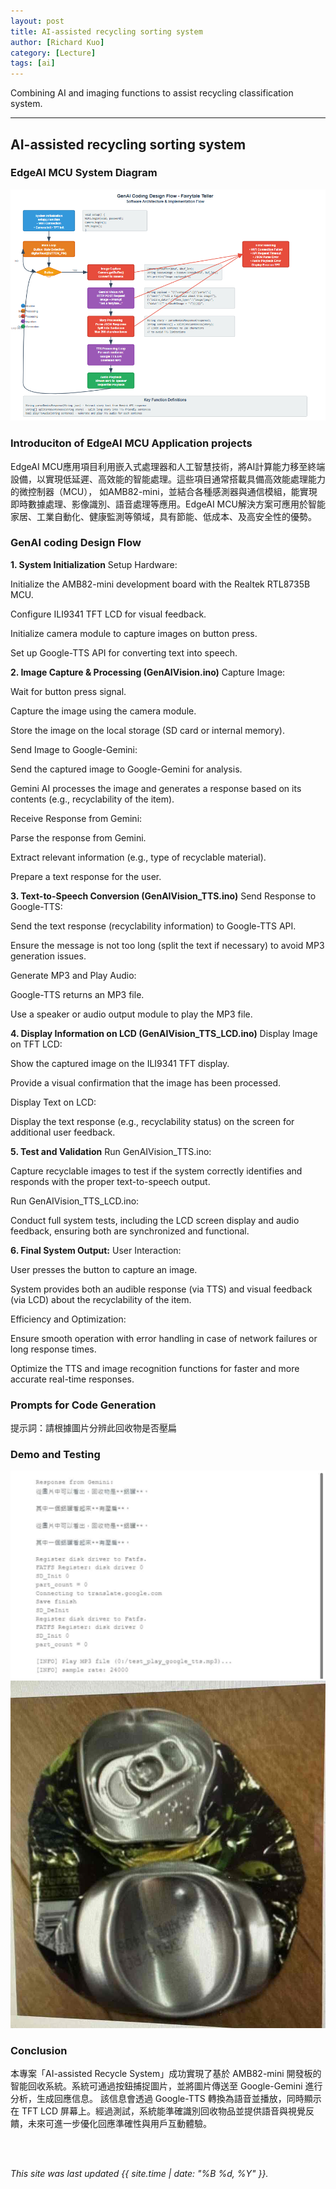 ```yaml
---
layout: post
title: AI-assisted recycling sorting system
author: [Richard Kuo]
category: [Lecture]
tags: [ai]
---
```


Combining AI and imaging functions to assist recycling classification system.

---
## AI-assisted recycling sorting system

### EdgeAI MCU System Diagram
![](https://github.com/peijia0809/MCU-project/blob/main/_posts/%E5%9B%9E%E6%94%B6.png?raw=true)


### Introduciton of EdgeAI MCU Application projects 
EdgeAI MCU應用項目利用嵌入式處理器和人工智慧技術，將AI計算能力移至終端設備，以實現低延遲、高效能的智能處理。這些項目通常搭載具備高效能處理能力的微控制器（MCU），
如AMB82-mini，並結合各種感測器與通信模組，能實現即時數據處理、影像識別、語音處理等應用。EdgeAI MCU解決方案可應用於智能家居、工業自動化、健康監測等領域，具有節能、低成本、及高安全性的優勢。

### GenAI coding Design Flow

**1. System Initialization**
Setup Hardware:

Initialize the AMB82-mini development board with the Realtek RTL8735B MCU.

Configure ILI9341 TFT LCD for visual feedback.

Initialize camera module to capture images on button press.

Set up Google-TTS API for converting text into speech.

**2. Image Capture & Processing (GenAIVision.ino)**
Capture Image:

Wait for button press signal.

Capture the image using the camera module.

Store the image on the local storage (SD card or internal memory).

Send Image to Google-Gemini:

Send the captured image to Google-Gemini for analysis.

Gemini AI processes the image and generates a response based on its contents (e.g., recyclability of the item).

Receive Response from Gemini:

Parse the response from Gemini.

Extract relevant information (e.g., type of recyclable material).

Prepare a text response for the user.

**3. Text-to-Speech Conversion (GenAIVision_TTS.ino)**
Send Response to Google-TTS:

Send the text response (recyclability information) to Google-TTS API.

Ensure the message is not too long (split the text if necessary) to avoid MP3 generation issues.

Generate MP3 and Play Audio:

Google-TTS returns an MP3 file.

Use a speaker or audio output module to play the MP3 file.

**4. Display Information on LCD (GenAIVision_TTS_LCD.ino)**
Display Image on TFT LCD:

Show the captured image on the ILI9341 TFT display.

Provide a visual confirmation that the image has been processed.

Display Text on LCD:

Display the text response (e.g., recyclability status) on the screen for additional user feedback.

**5. Test and Validation**
Run GenAIVision_TTS.ino:

Capture recyclable images to test if the system correctly identifies and responds with the proper text-to-speech output.

Run GenAIVision_TTS_LCD.ino:

Conduct full system tests, including the LCD screen display and audio feedback, ensuring both are synchronized and functional.

**6. Final System Output:**
User Interaction:

User presses the button to capture an image.

System provides both an audible response (via TTS) and visual feedback (via LCD) about the recyclability of the item.

Efficiency and Optimization:

Ensure smooth operation with error handling in case of network failures or long response times.

Optimize the TTS and image recognition functions for faster and more accurate real-time responses.

### Prompts for Code Generation
提⽰詞：請根據圖⽚分辨此回收物是否壓扁


### Demo and Testing
![](https://github.com/peijia0809/MCU-project/blob/main/_posts/cdv_photo_17455058341.jpg?raw=true)
![](https://github.com/peijia0809/MCU-project/blob/main/_posts/cdv_photo_17455058342.jpg?raw=true)

### Conclusion
本專案「AI-assisted Recycle System」成功實現了基於 AMB82-mini 開發板的智能回收系統。系統可通過按鈕捕捉圖片，並將圖片傳送至 Google-Gemini 進行分析，生成回應信息。
該信息會透過 Google-TTS 轉換為語音並播放，同時顯示在 TFT LCD 屏幕上。經過測試，系統能準確識別回收物品並提供語音與視覺反饋，未來可進一步優化回應準確性與用戶互動體驗。





<br>
<br>

*This site was last updated {{ site.time | date: "%B %d, %Y" }}.*

